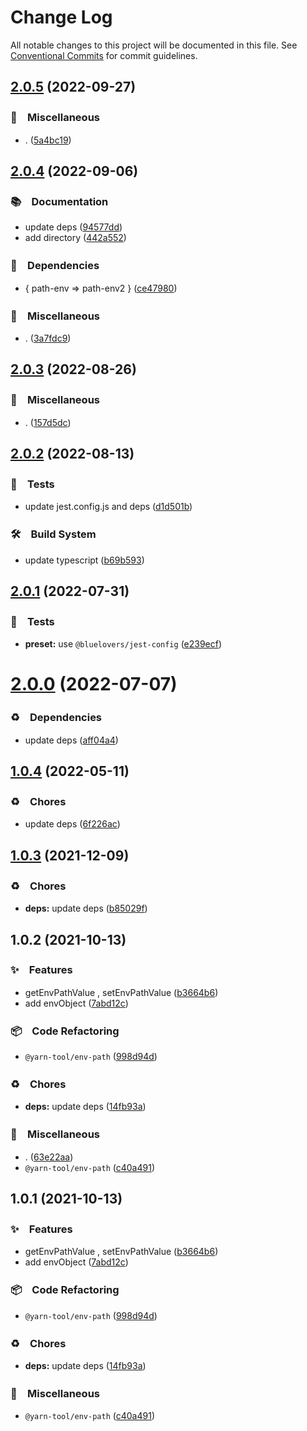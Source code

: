 # Change Log

All notable changes to this project will be documented in this file.
See [Conventional Commits](https://conventionalcommits.org) for commit guidelines.

## [2.0.5](https://github.com/bluelovers/ws-yarn-workspaces/compare/@yarn-tool/env-path@2.0.4...@yarn-tool/env-path@2.0.5) (2022-09-27)



### 🔖　Miscellaneous

* . ([5a4bc19](https://github.com/bluelovers/ws-yarn-workspaces/commit/5a4bc19a0a279a49e752d776279165e14c402427))



## [2.0.4](https://github.com/bluelovers/ws-yarn-workspaces/compare/@yarn-tool/env-path@2.0.3...@yarn-tool/env-path@2.0.4) (2022-09-06)



### 📚　Documentation

* update deps ([94577dd](https://github.com/bluelovers/ws-yarn-workspaces/commit/94577dd1dcf59585177b59ecf1e7e289a3b87758))
* add directory ([442a552](https://github.com/bluelovers/ws-yarn-workspaces/commit/442a55232619f7fe2b9bad6f8eccfffc4f8f47d2))


### 📌　Dependencies

* { path-env => path-env2 } ([ce47980](https://github.com/bluelovers/ws-yarn-workspaces/commit/ce47980f531d443f97fb00dc35aa4739eb8be968))


### 🔖　Miscellaneous

* . ([3a7fdc9](https://github.com/bluelovers/ws-yarn-workspaces/commit/3a7fdc924ada93b1d0ac0160f8d77e46ff060588))



## [2.0.3](https://github.com/bluelovers/ws-yarn-workspaces/compare/@yarn-tool/env-path@2.0.2...@yarn-tool/env-path@2.0.3) (2022-08-26)



### 🔖　Miscellaneous

* . ([157d5dc](https://github.com/bluelovers/ws-yarn-workspaces/commit/157d5dc8959261d9326f6e633987182898ae9670))



## [2.0.2](https://github.com/bluelovers/ws-yarn-workspaces/compare/@yarn-tool/env-path@2.0.1...@yarn-tool/env-path@2.0.2) (2022-08-13)


### 🚨　Tests

* update jest.config.js and deps ([d1d501b](https://github.com/bluelovers/ws-yarn-workspaces/commit/d1d501ba059130bd8f90e6eaa266084110698011))


### 🛠　Build System

* update typescript ([b69b593](https://github.com/bluelovers/ws-yarn-workspaces/commit/b69b593d511d9d4e246513dc1d69721150b9cfe8))





## [2.0.1](https://github.com/bluelovers/ws-yarn-workspaces/compare/@yarn-tool/env-path@2.0.0...@yarn-tool/env-path@2.0.1) (2022-07-31)


### 🚨　Tests

* **preset:** use `@bluelovers/jest-config` ([e239ecf](https://github.com/bluelovers/ws-yarn-workspaces/commit/e239ecf606d82930c6036ec1241bf3b4a1095423))





# [2.0.0](https://github.com/bluelovers/ws-yarn-workspaces/compare/@yarn-tool/env-path@1.0.4...@yarn-tool/env-path@2.0.0) (2022-07-07)


### ♻️　Dependencies

* update deps ([aff04a4](https://github.com/bluelovers/ws-yarn-workspaces/commit/aff04a47e24f963121cf893a03a5b92dfcb6b720))





## [1.0.4](https://github.com/bluelovers/ws-yarn-workspaces/compare/@yarn-tool/env-path@1.0.3...@yarn-tool/env-path@1.0.4) (2022-05-11)


### ♻️　Chores

* update deps ([6f226ac](https://github.com/bluelovers/ws-yarn-workspaces/commit/6f226acfd22f0b213eaa8a84886f8391284b1fcf))





## [1.0.3](https://github.com/bluelovers/ws-yarn-workspaces/compare/@yarn-tool/env-path@1.0.2...@yarn-tool/env-path@1.0.3) (2021-12-09)


### ♻️　Chores

* **deps:** update deps ([b85029f](https://github.com/bluelovers/ws-yarn-workspaces/commit/b85029f4c0943e70373c4990597147b7f939600a))





## 1.0.2 (2021-10-13)


### ✨　Features

* getEnvPathValue , setEnvPathValue ([b3664b6](https://github.com/bluelovers/ws-yarn-workspaces/commit/b3664b6a3f605f331e5a027cbb87eb423fa63c59))
* add envObject ([7abd12c](https://github.com/bluelovers/ws-yarn-workspaces/commit/7abd12c320e85bd9080e9f674e18d6622c4c29bf))


### 📦　Code Refactoring

* `@yarn-tool/env-path` ([998d94d](https://github.com/bluelovers/ws-yarn-workspaces/commit/998d94d5114b7979e087eb5cdd13ff356bcb70c0))


### ♻️　Chores

* **deps:** update deps ([14fb93a](https://github.com/bluelovers/ws-yarn-workspaces/commit/14fb93abf9407f9eb230ed1282a8bd6c093c67aa))


### 🔖　Miscellaneous

* . ([63e22aa](https://github.com/bluelovers/ws-yarn-workspaces/commit/63e22aa01cf59659e0c5eeecb9b08aa17e83a9b2))
* `@yarn-tool/env-path` ([c40a491](https://github.com/bluelovers/ws-yarn-workspaces/commit/c40a49104bd2a8f6562f8baca83aedbe755fb2a5))





## 1.0.1 (2021-10-13)


### ✨　Features

* getEnvPathValue , setEnvPathValue ([b3664b6](https://github.com/bluelovers/ws-yarn-workspaces/commit/b3664b6a3f605f331e5a027cbb87eb423fa63c59))
* add envObject ([7abd12c](https://github.com/bluelovers/ws-yarn-workspaces/commit/7abd12c320e85bd9080e9f674e18d6622c4c29bf))


### 📦　Code Refactoring

* `@yarn-tool/env-path` ([998d94d](https://github.com/bluelovers/ws-yarn-workspaces/commit/998d94d5114b7979e087eb5cdd13ff356bcb70c0))


### ♻️　Chores

* **deps:** update deps ([14fb93a](https://github.com/bluelovers/ws-yarn-workspaces/commit/14fb93abf9407f9eb230ed1282a8bd6c093c67aa))


### 🔖　Miscellaneous

* `@yarn-tool/env-path` ([c40a491](https://github.com/bluelovers/ws-yarn-workspaces/commit/c40a49104bd2a8f6562f8baca83aedbe755fb2a5))
